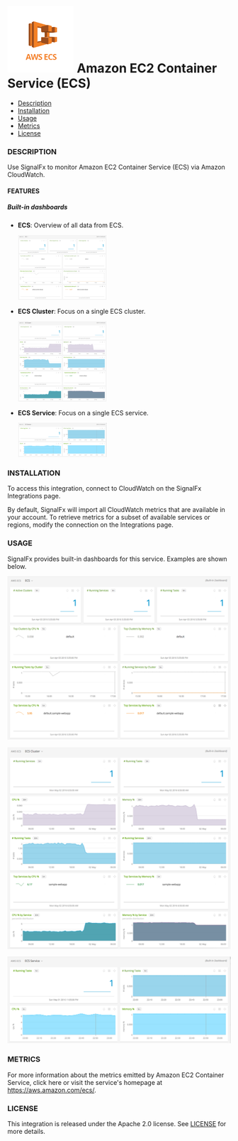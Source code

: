 # ![](./img/integration_awsecs.png) Amazon EC2 Container Service (ECS)

- [Description](#description)
- [Installation](#installation)
- [Usage](#usage)
- [Metrics](#metrics)
- [License](#license)

### DESCRIPTION

Use SignalFx to monitor Amazon EC2 Container Service (ECS) via Amazon CloudWatch. 

#### FEATURES

##### Built-in dashboards

- **ECS**: Overview of all data from ECS.
  
  [<img src='./img/dashboard_ecs_overview.png' width=200px>](./img/dashboard_ecs_overview.png)

- **ECS Cluster**: Focus on a single ECS cluster.
  
  [<img src='./img/dashboard_ecs_cluster.png' width=200px>](./img/dashboard_ecs_cluster.png)
  
- **ECS Service**: Focus on a single ECS service.
  
  [<img src='./img/dashboard_ecs_service.png' width=200px>](./img/dashboard_ecs_service.png)

### INSTALLATION

To access this integration, connect to CloudWatch on the SignalFx Integrations page. 

By default, SignalFx will import all CloudWatch metrics that are available in your account. To retrieve metrics for a subset of available services or regions, modify the connection on the Integrations page. 

### USAGE

SignalFx provides built-in dashboards for this service. Examples are shown below. 

![](./img/dashboard_ecs_overview.png)

![](./img/dashboard_ecs_cluster.png)

![](./img/dashboard_ecs_service.png)

### METRICS

For more information about the metrics emitted by Amazon EC2 Container Service, click here or visit the service's homepage at https://aws.amazon.com/ecs/.

### LICENSE

This integration is released under the Apache 2.0 license. See [LICENSE](./LICENSE) for more details.
